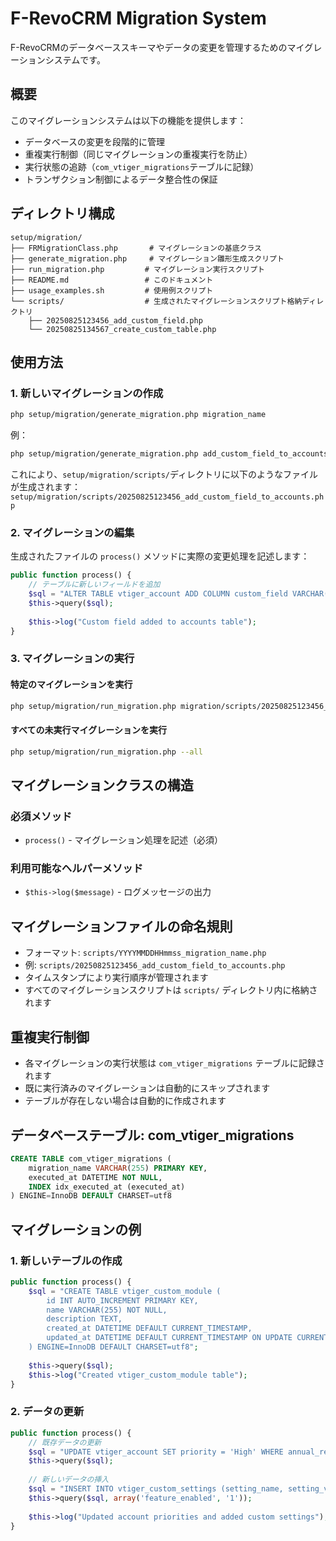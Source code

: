 # F-RevoCRM Migration System

F-RevoCRMのデータベーススキーマやデータの変更を管理するためのマイグレーションシステムです。

## 概要

このマイグレーションシステムは以下の機能を提供します：

- データベースの変更を段階的に管理
- 重複実行制御（同じマイグレーションの重複実行を防止）
- 実行状態の追跡（`com_vtiger_migrations`テーブルに記録）
- トランザクション制御によるデータ整合性の保証

## ディレクトリ構成

```
setup/migration/
├── FRMigrationClass.php       # マイグレーションの基底クラス
├── generate_migration.php     # マイグレーション雛形生成スクリプト
├── run_migration.php         # マイグレーション実行スクリプト
├── README.md                 # このドキュメント
├── usage_examples.sh         # 使用例スクリプト
└── scripts/                  # 生成されたマイグレーションスクリプト格納ディレクトリ
    ├── 20250825123456_add_custom_field.php
    └── 20250825134567_create_custom_table.php
```

## 使用方法

### 1. 新しいマイグレーションの作成

```bash
php setup/migration/generate_migration.php migration_name
```

例：
```bash
php setup/migration/generate_migration.php add_custom_field_to_accounts
```

これにより、`setup/migration/scripts/`ディレクトリに以下のようなファイルが生成されます：
`setup/migration/scripts/20250825123456_add_custom_field_to_accounts.php`

### 2. マイグレーションの編集

生成されたファイルの `process()` メソッドに実際の変更処理を記述します：

```php
public function process() {
    // テーブルに新しいフィールドを追加
    $sql = "ALTER TABLE vtiger_account ADD COLUMN custom_field VARCHAR(255) DEFAULT NULL";
    $this->query($sql);
    
    $this->log("Custom field added to accounts table");
}
```

### 3. マイグレーションの実行

#### 特定のマイグレーションを実行
```bash
php setup/migration/run_migration.php migration/scripts/20250825123456_add_custom_field_to_accounts.php
```

#### すべての未実行マイグレーションを実行
```bash
php setup/migration/run_migration.php --all
```

## マイグレーションクラスの構造

### 必須メソッド

- `process()` - マイグレーション処理を記述（必須）

### 利用可能なヘルパーメソッド

- `$this->log($message)` - ログメッセージの出力

## マイグレーションファイルの命名規則

- フォーマット: `scripts/YYYYMMDDHHmmss_migration_name.php`
- 例: `scripts/20250825123456_add_custom_field_to_accounts.php`
- タイムスタンプにより実行順序が管理されます
- すべてのマイグレーションスクリプトは `scripts/` ディレクトリ内に格納されます

## 重複実行制御

- 各マイグレーションの実行状態は `com_vtiger_migrations` テーブルに記録されます
- 既に実行済みのマイグレーションは自動的にスキップされます
- テーブルが存在しない場合は自動的に作成されます

## データベーステーブル: com_vtiger_migrations

```sql
CREATE TABLE com_vtiger_migrations (
    migration_name VARCHAR(255) PRIMARY KEY,
    executed_at DATETIME NOT NULL,
    INDEX idx_executed_at (executed_at)
) ENGINE=InnoDB DEFAULT CHARSET=utf8
```

## マイグレーションの例

### 1. 新しいテーブルの作成

```php
public function process() {
    $sql = "CREATE TABLE vtiger_custom_module (
        id INT AUTO_INCREMENT PRIMARY KEY,
        name VARCHAR(255) NOT NULL,
        description TEXT,
        created_at DATETIME DEFAULT CURRENT_TIMESTAMP,
        updated_at DATETIME DEFAULT CURRENT_TIMESTAMP ON UPDATE CURRENT_TIMESTAMP
    ) ENGINE=InnoDB DEFAULT CHARSET=utf8";
    
    $this->query($sql);
    $this->log("Created vtiger_custom_module table");
}
```

### 2. データの更新

```php
public function process() {
    // 既存データの更新
    $sql = "UPDATE vtiger_account SET priority = 'High' WHERE annual_revenue > 1000000";
    $this->query($sql);
    
    // 新しいデータの挿入
    $sql = "INSERT INTO vtiger_custom_settings (setting_name, setting_value) VALUES (?, ?)";
    $this->query($sql, array('feature_enabled', '1'));
    
    $this->log("Updated account priorities and added custom settings");
}
```
